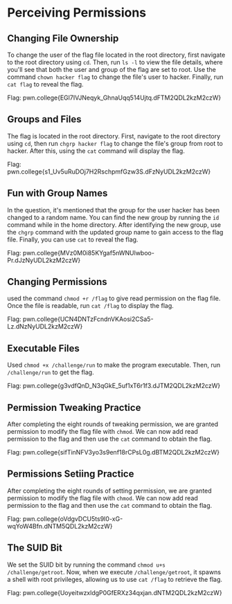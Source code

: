 # Perceiving Permissions
## Changing File Ownership
To change the user of the flag file located in the root directory, first navigate to the root directory using `cd`. Then, run `ls -l` to view the file details, where you'll see that both the user and group of the flag are set to root. Use the command `chown hacker flag` to change the file's user to hacker. Finally, run `cat flag` to reveal the flag.

Flag: pwn.college{EGl7IVJNeqyk_GhnaUqq514Ujtq.dFTM2QDL2kzM2czW}
## Groups and Files
The flag is located in the root directory. First, navigate to the root directory using `cd`, then run `chgrp hacker flag` to change the file's group from root to hacker. After this, using the `cat` command will display the flag.

Flag: pwn.college{s1_Uv5uRuDOj7H2RschpmfGzw3S.dFzNyUDL2kzM2czW}
## Fun with Group Names
In the question, it's mentioned that the group for the user hacker has been changed to a random name. You can find the new group by running the `id` command while in the home directory. After identifying the new group, use the `chgrp` command with the updated group name to gain access to the flag file. Finally, you can use `cat` to reveal the flag.

Flag: pwn.college{MVz0M0i85KYgaf5nWNUlwboo-Pr.dJzNyUDL2kzM2czW}
## Changing Permissions
used the command `chmod +r /flag` to give read permission on the flag file. Once the file is readable, run `cat /flag` to display the flag.

Flag: pwn.college{UCN4DNTzFcndnVKAosi2CSa5-Lz.dNzNyUDL2kzM2czW}
## Executable Files
Used `chmod +x /challenge/run` to make the program executable. Then, run `/challenge/run` to get the flag.

Flag: pwn.college{g3vdfQnD_N3qGkE_5uf1xT6r1f3.dJTM2QDL2kzM2czW}
## Permission Tweaking Practice
After completing the eight rounds of tweaking permission, we are granted permission to modify the flag file with `chmod`. We can now add read permission to the flag and then use the `cat` command to obtain the flag.

Flag: pwn.college{sifTinNFV3yo3s9enf18rCPsL0g.dBTM2QDL2kzM2czW}
## Permissions Setiing Practice
After completing the eight rounds of setting permission, we are granted permission to modify the flag file with `chmod`. We can now add read permission to the flag and then use the `cat` command to obtain the flag.

Flag: pwn.college{oVdgvDCU5ts9I0-xG-wqYoW4Bfn.dNTM5QDL2kzM2czW}
## The SUID Bit
We set the SUID bit by running the command `chmod u+s /challenge/getroot`. Now, when we execute `/challenge/getroot`, it spawns a shell with root privileges, allowing us to use `cat /flag` to retrieve the flag.

Flag: pwn.college{UoyeitwzxldgP0GfERXz34qxjan.dNTM2QDL2kzM2czW}
